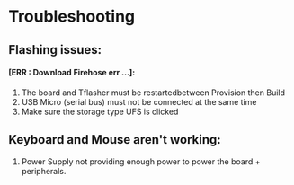 # Troubleshooting

## Flashing issues:

#### [ERR : Download Firehose err ...]:
1. The board and Tflasher must be restartedbetween Provision then Build
2. USB Micro (serial bus) must not be connected at the same time
3. Make sure the storage type UFS is clicked

## Keyboard and Mouse aren't working:
1. Power Supply not providing enough power to power the board + peripherals.
